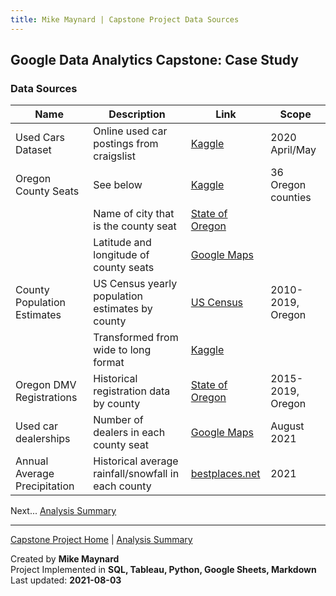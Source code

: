 ```yaml
---
title: Mike Maynard | Capstone Project Data Sources
---
```

## Google Data Analytics Capstone:  Case Study

### Data Sources

| Name | Description | Link | Scope |
| ---- | ----------- | --- | ----- |
| Used Cars Dataset | Online used car postings from craigslist | [Kaggle](https://www.kaggle.com/austinreese/craigslist-carstrucks-data) | 2020 April/May |
| Oregon County Seats | See below                              | [Kaggle](https://www.kaggle.com/bibliodatos/oregon-county-seats/) | 36 Oregon counties   |
|                     | Name of city that is the county seat   | [State of Oregon](https://www.kaggle.com/bibliodatos/oregon-county-seats/) |             |
|                     | Latitude and longitude of county seats | [Google Maps](https://maps.google.com/) |                                                |
| County Population Estimates | US Census yearly population estimates by county | [US Census](Https://www.census.gov/data/datasets/time-series/demo/popest/2010s-counties-total.html) | 2010-2019, Oregon |
|                     | Transformed from wide to long format | [Kaggle](https://www.kaggle.com/bibliodatos/oregon-estimated-population-by-county/) |  |
| Oregon DMV Registrations | Historical registration data by county | [State of Oregon](https://www.oregon.gov/odot/dmv/pages/news/vehicle_stats.aspx) | 2015-2019, Oregon |
| Used car dealerships | Number of dealers in each county seat | [Google Maps](https://maps.google.com/) | August 2021 |
| Annual Average Precipitation | Historical average rainfall/snowfall in each county | [bestplaces.net](https://www.bestplaces.net/climate/) | 2021 | 




Next... [Analysis Summary](summary.html)




---
[Capstone Project Home](./) | [Analysis Summary](summary.html)

Created by **Mike Maynard**<BR>
Project Implemented in **SQL, Tableau, Python, Google Sheets, Markdown**<BR>
Last updated:  **2021-08-03**
